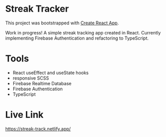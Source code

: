 # Streak Tracker

This project was bootstrapped with [Create React App](https://github.com/facebook/create-react-app).

Work in progress! A simple streak tracking app created in React. Currently implementing Firebase Authentication and refactoring to TypeScript.

# Tools
- React useEffect and useState hooks  
- responsive SCSS
- Firebase Realtime Database
- Firebase Authentication
- TypeScript

# Live Link
https://streak-track.netlify.app/

